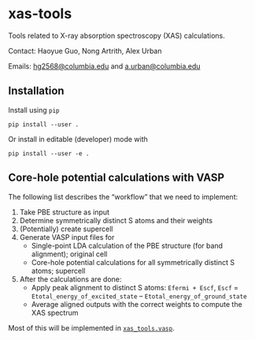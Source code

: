 # xas-tools

Tools related to X-ray absorption spectroscopy (XAS) calculations.

Contact: Haoyue Guo, Nong Artrith, Alex Urban

Emails: hg2568@columbia.edu and a.urban@columbia.edu

## Installation

Install using `pip`

    pip install --user .

Or install in editable (developer) mode with

    pip install --user -e .

## Core-hole potential calculations with VASP

The following list describes the “workflow” that we need to implement:

1. Take PBE structure as input
2. Determine symmetrically distinct S atoms and their weights
3. (Potentially) create supercell
4. Generate VASP input files for
   * Single-point LDA calculation of the PBE structure (for band alignment); original cell
   * Core-hole potential calculations for all symmetrically distinct S atoms; supercell
5. After the calculations are done:
   * Apply peak alignment to distinct S atoms: `Efermi + Escf`, `Escf` = `Etotal_energy_of_excited_state` – `Etotal_energy_of_ground_state`
   * Average aligned outputs with the correct weights to compute the XAS spectrum

Most of this will be implemented in [`xas_tools.vasp`](./xas_tools/vasp.py).
